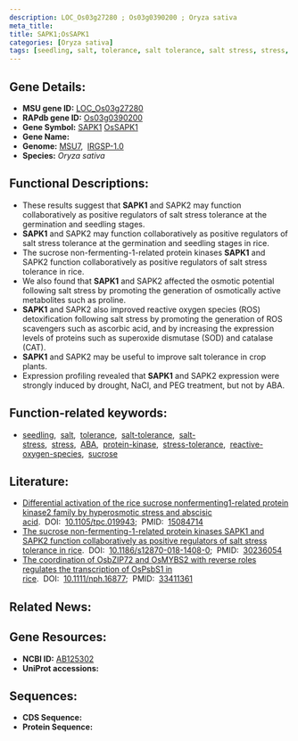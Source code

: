 ```yaml
---
description: LOC_Os03g27280 ; Os03g0390200 ; Oryza sativa
meta_title:
title: SAPK1;OsSAPK1
categories: [Oryza sativa]
tags: [seedling, salt, tolerance, salt tolerance, salt stress, stress, ABA, protein kinase, stress tolerance, reactive oxygen species, sucrose]
---
```


## Gene Details:
- **MSU gene ID:** [LOC_Os03g27280](http://rice.uga.edu/cgi-bin/ORF_infopage.cgi?orf=LOC_Os03g27280)  
- **RAPdb gene ID:** [Os03g0390200](https://rapdb.dna.affrc.go.jp/locus/?name=Os03g0390200)  
- **Gene Symbol:** <u>SAPK1</u>&nbsp;<u>OsSAPK1</u>
- **Gene Name:**
- **Genome:**  [MSU7](http://rice.uga.edu/),&nbsp;&nbsp;[IRGSP-1.0](https://rapdb.dna.affrc.go.jp/download/irgsp1.html)
- **Species:** *Oryza sativa*

## Functional Descriptions:
   - These results suggest that **SAPK1** and SAPK2 may function collaboratively as positive regulators of salt stress tolerance at the germination and seedling stages.
   - **SAPK1** and SAPK2 may function collaboratively as positive regulators of salt stress tolerance at the germination and seedling stages in rice.
   - The sucrose non-fermenting-1-related protein kinases **SAPK1** and SAPK2 function collaboratively as positive regulators of salt stress tolerance in rice.
   - We also found that **SAPK1** and SAPK2 affected the osmotic potential following salt stress by promoting the generation of osmotically active metabolites such as proline.
   - **SAPK1** and SAPK2 also improved reactive oxygen species (ROS) detoxification following salt stress by promoting the generation of ROS scavengers such as ascorbic acid, and by increasing the expression levels of proteins such as superoxide dismutase (SOD) and catalase (CAT).
   - **SAPK1** and SAPK2 may be useful to improve salt tolerance in crop plants.
   - Expression profiling revealed that **SAPK1** and SAPK2 expression were strongly induced by drought, NaCl, and PEG treatment, but not by ABA.

## Function-related keywords:
   - [seedling](/tags/seedling/),&nbsp;&nbsp;[salt](/tags/salt/),&nbsp;&nbsp;[tolerance](/tags/tolerance/),&nbsp;&nbsp;[salt-tolerance](/tags/salt-tolerance/),&nbsp;&nbsp;[salt-stress](/tags/salt-stress/),&nbsp;&nbsp;[stress](/tags/stress/),&nbsp;&nbsp;[ABA](/tags/ABA/),&nbsp;&nbsp;[protein-kinase](/tags/protein-kinase/),&nbsp;&nbsp;[stress-tolerance](/tags/stress-tolerance/),&nbsp;&nbsp;[reactive-oxygen-species](/tags/reactive-oxygen-species/),&nbsp;&nbsp;[sucrose](/tags/sucrose/)

## Literature:
   - [Differential activation of the rice sucrose nonfermenting1-related protein kinase2 family by hyperosmotic stress and abscisic acid](https://www.doi.org/10.1105/tpc.019943).&nbsp;&nbsp;DOI:&nbsp;&nbsp;[10.1105/tpc.019943](https://www.doi.org/10.1105/tpc.019943);&nbsp;&nbsp;PMID:&nbsp;&nbsp;[15084714](https://pubmed.ncbi.nlm.nih.gov/15084714/)
   - [The sucrose non-fermenting-1-related protein kinases SAPK1 and SAPK2 function collaboratively as positive regulators of salt stress tolerance in rice](https://www.doi.org/10.1186/s12870-018-1408-0).&nbsp;&nbsp;DOI:&nbsp;&nbsp;[10.1186/s12870-018-1408-0](https://www.doi.org/10.1186/s12870-018-1408-0);&nbsp;&nbsp;PMID:&nbsp;&nbsp;[30236054](https://pubmed.ncbi.nlm.nih.gov/30236054/)
   - [The coordination of OsbZIP72 and OsMYBS2 with reverse roles regulates the transcription of OsPsbS1 in rice](https://www.doi.org/10.1111/nph.16877).&nbsp;&nbsp;DOI:&nbsp;&nbsp;[10.1111/nph.16877](https://www.doi.org/10.1111/nph.16877);&nbsp;&nbsp;PMID:&nbsp;&nbsp;[33411361](https://pubmed.ncbi.nlm.nih.gov/33411361/)

## Related News:

## Gene Resources:
- **NCBI ID:**  [AB125302](http://www.ncbi.nlm.nih.gov/nuccore/AB125302)
- **UniProt accessions:** [](https://www.uniprot.org/uniprotkb//entry)

## Sequences:
- **CDS Sequence:**
- **Protein Sequence:**
